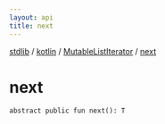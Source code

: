 ```yaml
---
layout: api
title: next
---
```

[stdlib](../../index.html) / [kotlin](../index.html) / [MutableListIterator](index.html) / [next](next.html)

# next

```
abstract public fun next(): T
```
